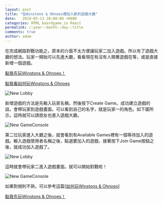 ```yaml
---
layout: post
title: "在Winstons & Ohnoes裡加入新的遊戲大廳"
date:   2019-03-13 20:00:00 +0800
categories: HTML boardgame.io React
permalink: /:year-:month-:day-:title
comments: true
author: adam
---
```

在完成網路對戰功能之，原本的介面不太方便讓玩家二加入遊戲。所以有了遊戲大廳的想法。玩家一開始可以先進大廳，看看現在有沒有人開著遊戲在等，或是直接新增一個遊戲。

[點我先玩Winstons & Ohnoes！][winstons-and-ohnoes-v3]

[點我看如何玩Winstons & Ohnoes][winstons-and-ohnones]

![New Lobby]({{site.baseurl}}/images/WinstonsNOhnoes-v3-Lobby-1.png)

新增遊戲的方法是先輸入玩家名稱，然後按下Create Game。成功建立遊戲的話，會帶玩家到遊戲畫面。可以看到自己的名字，就是玩家一的角色。如下圖所示。這時就可以請朋友也進入遊戲大廳。

![New GameConsole]({{site.baseurl}}/images/WinstonsNOhnoes-v3-GameConsole-1.png)

第二位玩家進入大廳之後，就會看到有Available Games裡有一個等待加入的遊戲。輸入遊戲使用者名稱之後，點選要加入的遊戲，接著按下Join Game按鈕之後，就成功加入遊戲了。

![New Lobby]({{site.baseurl}}/images/WinstonsNOhnoes-v3-Lobby-2.png)

這時就會帶玩家二進入遊戲畫面。就可以開始對戰啦！

![New GameConsole]({{site.baseurl}}/images/WinstonsNOhnoes-v3-GameConsole-2.png)

如果對規則不熟，可以參考這篇[[如何玩Winstons & Ohnoes][winstons-and-ohnones]]

[點我先玩Winstons & Ohnoes！][winstons-and-ohnoes-v3]

[winstons-and-ohnones]: https://shincar.github.io/blogs/2019-02-15-winston-and-ohnoes
[winstons-and-ohnoes-v3]: http://shincar.appspot.com/
